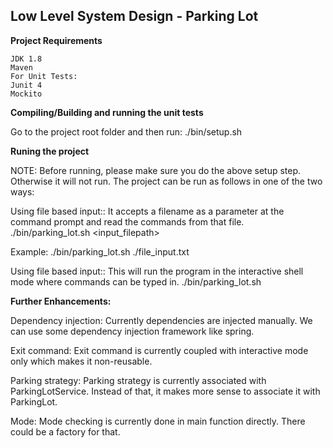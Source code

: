 ## Low Level System Design - Parking Lot

**Project Requirements**

    JDK 1.8
    Maven
    For Unit Tests:
    Junit 4
    Mockito

**Compiling/Building and running the unit tests**

Go to the project root folder and then run: ./bin/setup.sh

**Runing the project**

NOTE: Before running, please make sure you do the above setup step. Otherwise it will not run. The project can be run as follows in one of the two ways:

Using file based input:: It accepts a filename as a parameter at the command prompt and read the commands from that file.
./bin/parking_lot.sh <input_filepath>

Example: ./bin/parking_lot.sh ./file_input.txt

Using file based input:: This will run the program in the interactive shell mode where commands can be typed in.
./bin/parking_lot.sh

**Further Enhancements:**

Dependency injection: Currently dependencies are injected manually. We can use some dependency injection framework like spring.

Exit command: Exit command is currently coupled with interactive mode only which makes it non-reusable.

Parking strategy: Parking strategy is currently associated with ParkingLotService. Instead of that, it makes more sense to associate it with ParkingLot.

Mode: Mode checking is currently done in main function directly. There could be a factory for that.